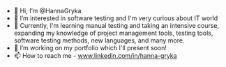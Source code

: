 - 👋 Hi, I’m @HannaGryka
- 👀 I’m interested in software testing and I'm very curious about IT world 
- 🌱 Currently, I'm learning manual testing and taking an intensive course, expanding my knowledge of project management tools, testing tools, software testing methods, new languages, and many more.
- 💞️ I’m working on my portfolio which I'll present soon! 
- 📫 How to reach me - www.linkedin.com/in/hanna-gryka 
